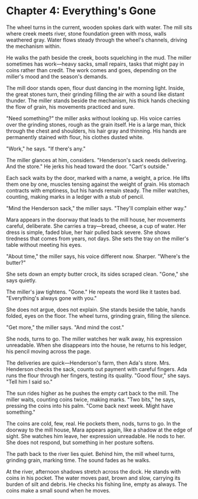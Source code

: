 # Chapter 4: Everything's Gone

The wheel turns in the current, wooden spokes dark with water. The mill sits where creek meets river, stone foundation green with moss, walls weathered gray. Water flows steady through the wheel's channels, driving the mechanism within.

He walks the path beside the creek, boots squelching in the mud. The miller sometimes has work—heavy sacks, small repairs, tasks that might pay in coins rather than credit. The work comes and goes, depending on the miller's mood and the season's demands.

The mill door stands open, flour dust dancing in the morning light. Inside, the great stones turn, their grinding filling the air with a sound like distant thunder. The miller stands beside the mechanism, his thick hands checking the flow of grain, his movements practiced and sure.

"Need something?" the miller asks without looking up. His voice carries over the grinding stones, rough as the grain itself. He is a large man, thick through the chest and shoulders, his hair gray and thinning. His hands are permanently stained with flour, his clothes dusted white.

"Work," he says. "If there's any."

The miller glances at him, considers. "Henderson's sack needs delivering. And the store." He jerks his head toward the door. "Cart's outside."

Each sack waits by the door, marked with a name, a weight, a price. He lifts them one by one, muscles tensing against the weight of grain. His stomach contracts with emptiness, but his hands remain steady. The miller watches, counting, making marks in a ledger with a stub of pencil.

"Mind the Henderson sack," the miller says. "They'll complain either way."

Mara appears in the doorway that leads to the mill house, her movements careful, deliberate. She carries a tray—bread, cheese, a cup of water. Her dress is simple, faded blue, her hair pulled back severe. She shows tiredness that comes from years, not days. She sets the tray on the miller's table without meeting his eyes.

"About time," the miller says, his voice different now. Sharper. "Where's the butter?"

She sets down an empty butter crock, its sides scraped clean. "Gone," she says quietly.

The miller's jaw tightens. "Gone." He repeats the word like it tastes bad. "Everything's always gone with you."

She does not argue, does not explain. She stands beside the table, hands folded, eyes on the floor. The wheel turns, grinding grain, filling the silence.

"Get more," the miller says. "And mind the cost."

She nods, turns to go. The miller watches her walk away, his expression unreadable. When she disappears into the house, he returns to his ledger, his pencil moving across the page.

The deliveries are quick—Henderson's farm, then Ada's store. Mrs. Henderson checks the sack, counts out payment with careful fingers. Ada runs the flour through her fingers, testing its quality. "Good flour," she says. "Tell him I said so."

The sun rides higher as he pushes the empty cart back to the mill. The miller waits, counting coins twice, making marks. "Two bits," he says, pressing the coins into his palm. "Come back next week. Might have something."

The coins are cold, few, real. He pockets them, nods, turns to go. In the doorway to the mill house, Mara appears again, like a shadow at the edge of sight. She watches him leave, her expression unreadable. He nods to her. She does not respond, but something in her posture softens.

The path back to the river lies quiet. Behind him, the mill wheel turns, grinding grain, marking time. The sound fades as he walks.

At the river, afternoon shadows stretch across the dock. He stands with coins in his pocket. The water moves past, brown and slow, carrying its burden of silt and debris. He checks his fishing line, empty as always. The coins make a small sound when he moves.
